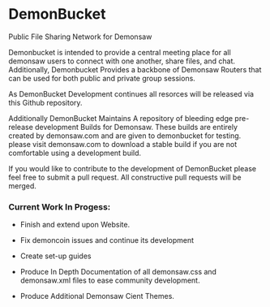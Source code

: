 # DemonBucket
Public File Sharing Network for Demonsaw

Demonbucket is intended to provide a central meeting place for all demonsaw users to connect with one another, share files, and chat. 
Additionally, Demonbucket Provides a backbone of Demonsaw Routers that can be used for both public and private group sessions. 

As DemonBucket Development continues all resorces will be released via this Github repository.

Additionally DemonBucket Maintains A repository of bleeding edge pre-release development Builds for Demonsaw. These builds are entirely created by demonsaw.com and are given to demonbucket for testing. please visit demonsaw.com to download a stable build if you are not comfortable using a development build. 

If you would like to contribute to the development of DemonBucket please feel free to submit a pull request. All constructive pull requests will be merged. 

### Current Work In Progess: 
* Finish and extend upon Website.
* Fix demoncoin issues and continue its development

* Create set-up guides
* Produce In Depth Documentation of all demonsaw.css and demonsaw.xml files to ease community development.
* Produce Additional Demonsaw Cient Themes.